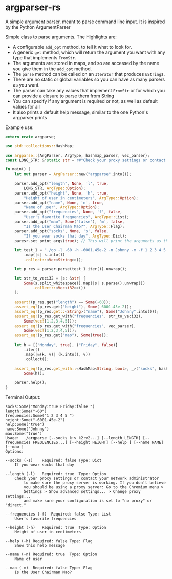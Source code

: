 argparser-rs
=========

A simple argument parser, meant to parse command line input. It is inspired by the Python ArgumentParser


Simple class to parse arguments. The Highlights are:
 * A configurable `add_opt` method, to tell it what to look for.
 * A generic `get` method, which will return the argument you want with any type that implements `FromStr`.
 * The arguments are stored in maps, and so are accessed by the name you give them in the `add_opt` method.
 * The `parse` method can be called on an `Iterator` that produces `&String`s.
 * There are no static or global variables so you can have as many parsers as you want.
 * The parser can take any values that implement `FromStr` or for which you can provide a closure to parse them from String
 * You can specify if any argument is required or not, as well as default values for all
 * It also prints a default help message, similar to the one Python's argparser prints

Example use:

```rust
extern crate argparse;

use std::collections::HashMap;

use argparse::{ArgParser, ArgType, hashmap_parser, vec_parser};
const LONG_STR: &'static str = r#"Check your proxy settings or contact your network administrator to make sure the proxy server is working. If you don't believe you should be using a proxy server: Go to the Chromium menu > Settings > Show advanced settings... > Change proxy settings... and make sure your configuration is set to "no proxy" or "direct.""#;

fn main() {
    let mut parser = ArgParser::new("argparse".into());
    
    parser.add_opt("length", None, 'l', true,
        LONG_STR, ArgType::Option);
    parser.add_opt("height", None, 'h', true,
        "Height of user in centimeters", ArgType::Option);
    parser.add_opt("name", None, 'n', true,
        "Name of user", ArgType::Option);
    parser.add_opt("frequencies", None, 'f', false,
        "User's favorite frequencies", ArgType::List);
    parser.add_opt("mao", Some("false"), 'm', false,
        "Is the User Chairman Mao?", ArgType::Flag);
    parser.add_opt("socks", None, 's', false,
        "If you wear socks that day", ArgType::Dict);
    paresr.set_print_args(true); // This will print the arguments as they are parsed
    
    let test_1 = "./go -l -60 -h -6001.45e-2 -n Johnny -m -f 1 2 3 4 5 -s Monday:true Friday:false".split_whitespace()
        .map(|s| s.into())
        .collect::<Vec<String>>();

    let p_res = parser.parse(test_1.iter()).unwrap();

    let str_to_veci32 = |s: &str| {
        Some(s.split_whitespace().map(|s| s.parse().unwrap())
            .collect::<Vec<i32>>())
    };
    
    assert!(p_res.get("length") == Some(-60));
    assert_eq!(p_res.get("height"), Some(-6001.45e-2));
    assert_eq!(p_res.get::<String>("name"), Some("Johnny".into()));
    assert_eq!(p_res.get_with("frequencies", str_to_veci32), 
        Some(vec![1,2,3,4,5]));
    assert_eq!(p_res.get_with("frequencies", vec_parser), 
        Some(vec![1,2,3,4,5]));
    assert_eq!(p_res.get("mao"), Some(true));
    
    let h = [("Monday", true), ("Friday", false)]
        .iter()
        .map(|&(k, v)| (k.into(), v))
        .collect();
        
    assert_eq!(p_res.get_with::<HashMap<String, bool>, _>("socks", hashmap_parser),
        Some(h));

    parser.help();
}
```

Terminal Output:

```
socks:Some("Monday:true Friday:false ")
length:Some("-60")
frequencies:Some("1 2 3 4 5 ")
height:Some("-6001.45e-2")
help:Some("true")
name:Some("Johnny")
mao:Some("true")
Usage:	./argparse [--socks k:v k2:v2...] [--length LENGTH] [--frequencies FREQUENCIES...] [--height HEIGHT] [--help ] [--name NAME] [--mao ] 
Options:

--socks (-s)	Required: false	Type: Dict
	If you wear socks that day

--length (-l)	Required: true	Type: Option
	Check your proxy settings or contact your network administrator 
		to make sure the proxy server is working. If you don't believe 
		you should be using a proxy server: Go to the Chromium menu > 
		Settings > Show advanced settings... > Change proxy settings... 
		and make sure your configuration is set to "no proxy" or "direct."

--frequencies (-f)	Required: false	Type: List
	User's favorite frequencies

--height (-h)	Required: true	Type: Option
	Height of user in centimeters

--help (-h)	Required: false	Type: Flag
	Show this help message

--name (-n)	Required: true	Type: Option
	Name of user

--mao (-m)	Required: false	Type: Flag
	Is the User Chairman Mao?

```